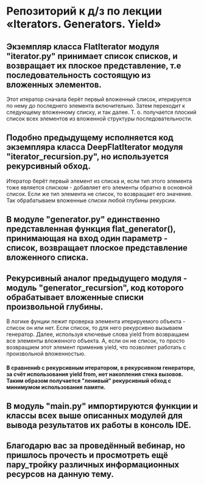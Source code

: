 # Репозиторий к д/з по лекции «Iterators. Generators. Yield»

## Экземпляр класса FlatIterator модуля "iterator.py" принимает список списков, и возвращает их плоское представление, т.е последовательность состоящую из вложенных элементов.

Этот итератор сначала берёт первый вложенный список, итерируется по нему до последнего элемента включительно. Затем переходит к следующему вложенному списку, и так далее.
Т. о. получается плоский список всех элементов из вложенной структуры последовательности.

## Подобно предыдущему исполняется код экземпляра класса DeepFlatIterator модуля "iterator_recursion.py", но используется рекурсивный обход.

Итератор берёт первый элемент из списка и, если тип этого элемента тоже является списком - добавляет его элементы обратно в основной список. Если же тип элемента не список, то возвращает его значение.
Так обрабатываем вложенные списки любой глубины рекурсии.

## В модуле "generator.py" единственно представленная функция flat_generator(), принимающая на вход один параметр - список, возвращает плоское представление вложенного списка.

## Рекурсивный аналог предыдущего модуля - модуль "generator_recursion", код которого обрабатывает вложенные списки произвольной глубины.

В логике фунции лежит проверка элемента итерируемого объекта - список он или нет.
Если список, то для него рекурсивно вызываем генератор. Далее, используя ключевые слова yield from возвращаем все элементы вложенного объекта.
А, если он не список, то просто возвращаем этот элемент применив yield, что позволяет работать с произвольной вложенностью.

#### В сравнениb с рекурсивным итератором, в рекурсивном генераторе, за счёт использования yield from, нет накопления стека вызовов. Таким образом получается "ленивый" рекурсивный обход с минимумом использования памяти.

## В модуль "main.py" импортируются функции и классы всех выше описанных модулей для вывода результатов их работы в консоль IDE.

## Благодарю вас за проведённый вебинар, но пришлось прочесть и просмотреть ещё пару_тройку различных информационных ресурсов на данную тему.